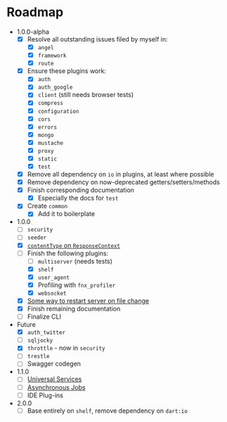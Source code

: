 # Roadmap

* 1.0.0-alpha
  * [x] Resolve all outstanding issues filed by myself in:
    * [x] `angel`
    * [x] `framework`
    * [x] `route`
  * [x] Ensure these plugins work:
    * [x] `auth`
    * [x] `auth_google`
    * [x] `client` (still needs browser tests)
    * [x] `compress`
    * [x] `configuration`
    * [x] `cors`
    * [x] `errors`
    * [x] `mongo`
    * [x] `mustache`
    * [x] `proxy`
    * [x] `static`
    * [x] `test`
  * [x] Remove all dependency on `io` in plugins, at least where possible
  * [x] Remove dependency on now-deprecated getters/setters/methods
  * [x] Finish corresponding documentation
    * [x] Especially the docs for `test`
  * [x] Create `common`
    * [x] Add it to boilerplate

* 1.0.0
  * [ ] `security`
  * [ ] `seeder`
  * [x] [`contentType` on `ResponseContext`](https://github.com/angel-dart/framework/issues/31)
  * [ ] Finish the following plugins:
    * [ ] `multiserver` (needs tests)
    * [x] `shelf`
    * [x] `user_agent`
    * [x] Profiling with `fnx_profiler`
    * [x] `websocket`
  * [x] [Some way to restart server on file change](https://github.com/angel-dart/cli/issues/12)
  * [x] Finish remaining documentation
  * [ ] Finalize CLI
  
* Future
  * [x] `auth_twitter`
  * [ ] `sqljocky`
  * [x] `throttle` - now in `security`
  * [ ] `trestle`
  * [ ] Swagger codegen
  
* 1.1.0
  * [ ] [Universal Services](https://github.com/angel-dart/universal)
  * [ ] [Asynchronous Jobs](https://github.com/angel-dart/task)
  * [ ] IDE Plug-ins
 
* 2.0.0
  * [ ] Base entirely on `shelf`, remove dependency on `dart:io`
